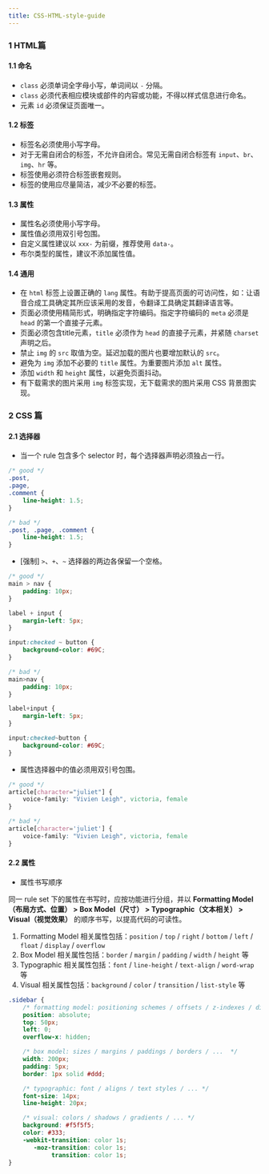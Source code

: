 ```yaml
---
title: CSS-HTML-style-guide
---
```


### 1 HTML篇

#### 1.1 命名

* `class` 必须单词全字母小写，单词间以 `-` 分隔。
* `class` 必须代表相应模块或部件的内容或功能，不得以样式信息进行命名。
* 元素 `id` 必须保证页面唯一。

#### 1.2 标签

* 标签名必须使用小写字母。
* 对于无需自闭合的标签，不允许自闭合。常见无需自闭合标签有 `input`、`br`、`img`、`hr` 等。
* 标签使用必须符合标签嵌套规则。
* 标签的使用应尽量简洁，减少不必要的标签。

#### 1.3 属性

* 属性名必须使用小写字母。
* 属性值必须用双引号包围。
* 自定义属性建议以 `xxx-` 为前缀，推荐使用 `data-`。
* 布尔类型的属性，建议不添加属性值。

#### 1.4 通用

* 在 `html` 标签上设置正确的 `lang` 属性。有助于提高页面的可访问性，如：让语音合成工具确定其所应该采用的发音，令翻译工具确定其翻译语言等。
* 页面必须使用精简形式，明确指定字符编码。指定字符编码的 `meta` 必须是 `head` 的第一个直接子元素。
* 页面必须包含title元素，`title` 必须作为 `head` 的直接子元素，并紧随 `charset` 声明之后。
* 禁止 `img` 的 `src` 取值为空。延迟加载的图片也要增加默认的 `src`。
*  避免为 `img` 添加不必要的 `title` 属性。为重要图片添加 `alt` 属性。
* 添加 `width` 和 `height` 属性，以避免页面抖动。
* 有下载需求的图片采用 `img` 标签实现，无下载需求的图片采用 CSS 背景图实现。

### 2 CSS 篇

#### 2.1 选择器

* 当一个 rule 包含多个 selector 时，每个选择器声明必须独占一行。

```css
/* good */
.post,
.page,
.comment {
    line-height: 1.5;
}

/* bad */
.post, .page, .comment {
    line-height: 1.5;
}
```

* [强制] `>`、`+`、`~` 选择器的两边各保留一个空格。

```css
/* good */
main > nav {
    padding: 10px;
}

label + input {
    margin-left: 5px;
}

input:checked ~ button {
    background-color: #69C;
}

/* bad */
main>nav {
    padding: 10px;
}

label+input {
    margin-left: 5px;
}

input:checked~button {
    background-color: #69C;
}
```

* 属性选择器中的值必须用双引号包围。

```css
/* good */
article[character="juliet"] {
    voice-family: "Vivien Leigh", victoria, female
}

/* bad */
article[character='juliet'] {
    voice-family: "Vivien Leigh", victoria, female
}
```

#### 2.2 属性

* 属性书写顺序

同一 rule set 下的属性在书写时，应按功能进行分组，并以 **Formatting Model（布局方式、位置） > Box Model（尺寸） > Typographic（文本相关） > Visual（视觉效果）** 的顺序书写，以提高代码的可读性。

1. Formatting Model 相关属性包括：`position` / `top` / `right` / `bottom` / `left` / `float` / `display` / `overflow`
2. Box Model 相关属性包括：`border` / `margin` / `padding` / `width` / `height` 等
3. Typographic 相关属性包括：`font` / `line-height` / `text-align` / `word-wrap` 等
4. Visual 相关属性包括：`background` / `color` / `transition` / `list-style` 等

```css
.sidebar {
    /* formatting model: positioning schemes / offsets / z-indexes / display / ...  */
    position: absolute;
    top: 50px;
    left: 0;
    overflow-x: hidden;

    /* box model: sizes / margins / paddings / borders / ...  */
    width: 200px;
    padding: 5px;
    border: 1px solid #ddd;

    /* typographic: font / aligns / text styles / ... */
    font-size: 14px;
    line-height: 20px;

    /* visual: colors / shadows / gradients / ... */
    background: #f5f5f5;
    color: #333;
    -webkit-transition: color 1s;
       -moz-transition: color 1s;
            transition: color 1s;
}
```





 